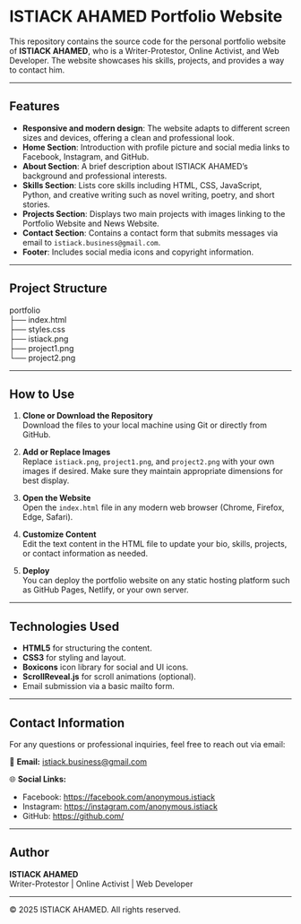 # ISTIACK AHAMED Portfolio Website

This repository contains the source code for the personal portfolio website of **ISTIACK AHAMED**, who is a Writer-Protestor, Online Activist, and Web Developer. The website showcases his skills, projects, and provides a way to contact him.

---

## Features

- **Responsive and modern design**: The website adapts to different screen sizes and devices, offering a clean and professional look.
- **Home Section**: Introduction with profile picture and social media links to Facebook, Instagram, and GitHub.
- **About Section**: A brief description about ISTIACK AHAMED’s background and professional interests.
- **Skills Section**: Lists core skills including HTML, CSS, JavaScript, Python, and creative writing such as novel writing, poetry, and short stories.
- **Projects Section**: Displays two main projects with images linking to the Portfolio Website and News Website.
- **Contact Section**: Contains a contact form that submits messages via email to `istiack.business@gmail.com`.
- **Footer**: Includes social media icons and copyright information.

---

## Project Structure

portfolio  
├── index.html  
├── styles.css  
├── istiack.png  
├── project1.png  
└── project2.png

---

## How to Use

1. **Clone or Download the Repository**  
   Download the files to your local machine using Git or directly from GitHub.

2. **Add or Replace Images**  
   Replace `istiack.png`, `project1.png`, and `project2.png` with your own images if desired. Make sure they maintain appropriate dimensions for best display.

3. **Open the Website**  
   Open the `index.html` file in any modern web browser (Chrome, Firefox, Edge, Safari).

4. **Customize Content**  
   Edit the text content in the HTML file to update your bio, skills, projects, or contact information as needed.

5. **Deploy**  
   You can deploy the portfolio website on any static hosting platform such as GitHub Pages, Netlify, or your own server.

---

## Technologies Used

- **HTML5** for structuring the content.
- **CSS3** for styling and layout.
- **Boxicons** icon library for social and UI icons.
- **ScrollReveal.js** for scroll animations (optional).
- Email submission via a basic mailto form.

---

## Contact Information

For any questions or professional inquiries, feel free to reach out via email:

📧 **Email:** istiack.business@gmail.com

🌐 **Social Links:**  
- Facebook: https://facebook.com/anonymous.istiack  
- Instagram: https://instagram.com/anonymous.istiack  
- GitHub: https://github.com/

---

## Author

**ISTIACK AHAMED**  
Writer-Protestor | Online Activist | Web Developer

---

© 2025 ISTIACK AHAMED. All rights reserved.

